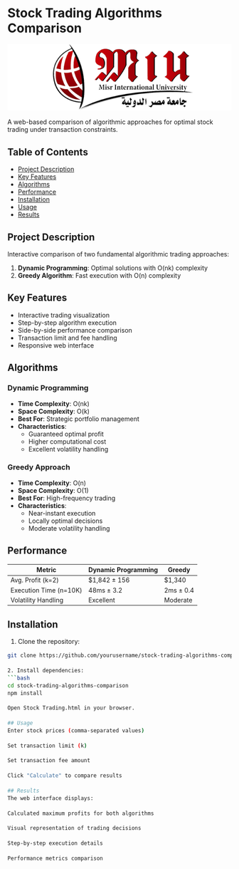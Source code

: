 # Stock Trading Algorithms Comparison

![Project Logo](docs/logo-miu.png)

A web-based comparison of algorithmic approaches for optimal stock trading under transaction constraints.

## Table of Contents
- [Project Description](#project-description)
- [Key Features](#key-features)
- [Algorithms](#algorithms)
- [Performance](#performance)
- [Installation](#installation)
- [Usage](#usage)
- [Results](#results)

## Project Description

Interactive comparison of two fundamental algorithmic trading approaches:
1. **Dynamic Programming**: Optimal solutions with O(nk) complexity
2. **Greedy Algorithm**: Fast execution with O(n) complexity

## Key Features

- Interactive trading visualization
- Step-by-step algorithm execution
- Side-by-side performance comparison
- Transaction limit and fee handling
- Responsive web interface

## Algorithms

### Dynamic Programming
- **Time Complexity**: O(nk)
- **Space Complexity**: O(k)
- **Best For**: Strategic portfolio management
- **Characteristics**: 
  - Guaranteed optimal profit
  - Higher computational cost
  - Excellent volatility handling

### Greedy Approach
- **Time Complexity**: O(n)
- **Space Complexity**: O(1)
- **Best For**: High-frequency trading
- **Characteristics**:
  - Near-instant execution
  - Locally optimal decisions
  - Moderate volatility handling

## Performance

| Metric                | Dynamic Programming | Greedy  |
|-----------------------|--------------------|---------|
| Avg. Profit (k=2)     | $1,842 ± 156       | $1,340  |
| Execution Time (n=10K)| 48ms ± 3.2         | 2ms ± 0.4 |
| Volatility Handling   | Excellent          | Moderate |

## Installation

1. Clone the repository:
```bash
git clone https://github.com/yourusername/stock-trading-algorithms-comparison.git

2. Install dependencies:
```bash
cd stock-trading-algorithms-comparison
npm install

Open Stock Trading.html in your browser.

## Usage
Enter stock prices (comma-separated values)

Set transaction limit (k)

Set transaction fee amount

Click "Calculate" to compare results

## Results
The web interface displays:

Calculated maximum profits for both algorithms

Visual representation of trading decisions

Step-by-step execution details

Performance metrics comparison
